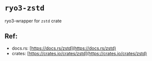 # `ryo3-zstd`

ryo3-wrapper for `zstd` crate

[//]: # (<GENERATED>)

## Ref:

- docs.rs: [https://docs.rs/zstd](https://docs.rs/zstd)
- crates: [https://crates.io/crates/zstd](https://crates.io/crates/zstd)

[//]: # (</GENERATED>)
